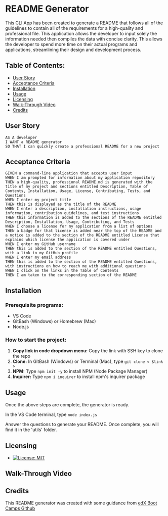 # README Generator

This CLI App has been created to generate a README that follows all of the guidelines to contain all of the requirements for a high-quality and professional file. This application allows the developer to input solely the information needed then compiles the data with concise clarity. This allows the developer to spend more time on their actual programs and applications, streamlining their design and development process. 


## Table of Contents:
* [User Story](#userstory)
* [Acceptance Criteria](#acceptancecriteria)
* [Installation](#installation)
* [Usage](#usage)
* [Licensing](#licensing)
* [Walk-Through Video](#walkthroughvideo)
* [Credits](#credits)

## User Story
```
AS A developer
I WANT a README generator
SO THAT I can quickly create a professional README for a new project
```
## Acceptance Criteria

```
GIVEN a command-line application that accepts user input
WHEN I am prompted for information about my application repository
THEN a high-quality, professional README.md is generated with the title of my project and sections entitled Description, Table of Contents, Installation, Usage, License, Contributing, Tests, and Questions
WHEN I enter my project title
THEN this is displayed as the title of the README
WHEN I enter a description, installation instructions, usage information, contribution guidelines, and test instructions
THEN this information is added to the sections of the README entitled Description, Installation, Usage, Contributing, and Tests
WHEN I choose a license for my application from a list of options
THEN a badge for that license is added near the top of the README and a notice is added to the section of the README entitled License that explains which license the application is covered under
WHEN I enter my GitHub username
THEN this is added to the section of the README entitled Questions, with a link to my GitHub profile
WHEN I enter my email address
THEN this is added to the section of the README entitled Questions, with instructions on how to reach me with additional questions
WHEN I click on the links in the Table of Contents
THEN I am taken to the corresponding section of the README
```

## Installation

### Prerequisite programs:  
* VS Code  
* GitBash (Windows) or Homebrew (Mac) 
* Node.js 

### How to start the project:  
1. **Copy link in code dropdown menu:** Copy the link with SSH key to clone the repo
1. **Clone:** In GitBash (Windows) or Terminal (Mac), type `git clone < $link >`
1. **NPM:** Type `npm init -y` to install NPM (Node Package Manager)
1. **Inquirer:** Type `npm i inquirer` to install npm's inquirer package

## Usage
Once the above steps are complete, the generator is ready.

In the VS Code terminal, type `node index.js`

Answer the questions to generate your README. Once complete, you will find it in the 'utils' folder.

## Licensing
* [![License: MIT](https://img.shields.io/badge/License-MIT-yellow.svg)](https://opensource.org/licenses/MIT)

## Walk-Through Video

## Credits
This README generator was created with some guidance from [edX Boot Camps Github](https://coding-boot-camp.github.io/full-stack/github/professional-readme-guide)
